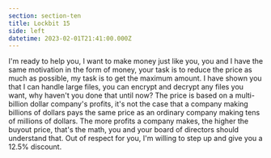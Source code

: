 ```yaml
---
section: section-ten
title: Lockbit 15
side: left
datetime: 2023-02-01T21:41:00.000Z
---
```

I'm ready to help you, I want to make money just like you, you and I have the same motivation in the form of money, your task is to reduce the price as much as possible, my task is to get the maximum amount. I have shown you that I can handle large files, you can encrypt and decrypt any files you want, why haven't you done that until now? The price is based on a multi-billion dollar company's profits, it's not the case that a company making billions of dollars pays the same price as an ordinary company making tens of millions of dollars. The more profits a company makes, the higher the buyout price, that's the math, you and your board of directors should understand that. Out of respect for you, I'm willing to step up and give you a 12.5% discount.
